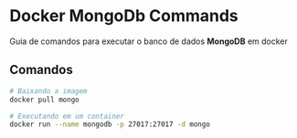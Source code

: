 # Docker MongoDb Commands

Guia de comandos para executar o banco de dados **MongoDB** em docker

## Comandos

```bash
# Baixando a imagem
docker pull mongo

# Executando em um container
docker run --name mongodb -p 27017:27017 -d mongo
```